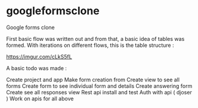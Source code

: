 # googleformsclone

Google forms clone

First basic flow was written out and from that, a basic idea of tables was formed. With iterations on different flows, this is the table structure :

https://imgur.com/cLkS5fL

A basic todo was made : 

Create project and app
Make form creation from
Create view to see all forms
Create form to see individual form and details
Create answering form
Create see all responses view
Rest api install and test
Auth with api ( djoser )
Work on apis for all above

